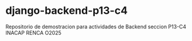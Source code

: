 # django-backend-p13-c4
Repositorio de demostracion para actividades de Backend seccion P13-C4 INACAP RENCA O2025
